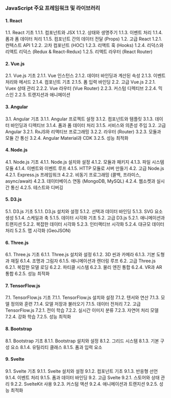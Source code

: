 ### JavaScript 주요 프레임워크 및 라이브러리

#### 1. React
   1.1. React 기초
       1.1.1. 컴포넌트와 JSX
       1.1.2. 상태와 생명주기
       1.1.3. 이벤트 처리
       1.1.4. 폼과 폼 데이터 처리
       1.1.5. 컴포넌트 간의 데이터 전달 (Props)
   1.2. 고급 React
       1.2.1. 컨텍스트 API
       1.2.2. 고차 컴포넌트 (HOC)
       1.2.3. 리액트 훅 (Hooks)
       1.2.4. 리덕스와 리액트 리덕스 (Redux & React-Redux)
       1.2.5. 리액트 라우터 (React Router)

#### 2. Vue.js
   2.1. Vue.js 기초
       2.1.1. Vue 인스턴스
       2.1.2. 데이터 바인딩과 계산된 속성
       2.1.3. 이벤트 처리와 메서드
       2.1.4. 컴포넌트 기초
       2.1.5. 폼 입력 바인딩
   2.2. 고급 Vue.js
       2.2.1. Vuex 상태 관리
       2.2.2. Vue 라우터 (Vue Router)
       2.2.3. 커스텀 디렉티브
       2.2.4. 믹스인
       2.2.5. 트랜지션과 애니메이션

#### 3. Angular
   3.1. Angular 기초
       3.1.1. Angular 프로젝트 설정
       3.1.2. 컴포넌트와 템플릿
       3.1.3. 데이터 바인딩과 디렉티브
       3.1.4. 폼과 폼 데이터 처리
       3.1.5. 서비스와 의존성 주입
   3.2. 고급 Angular
       3.2.1. RxJS와 리액티브 프로그래밍
       3.2.2. 라우터 (Router)
       3.2.3. 모듈과 모듈 간 통신
       3.2.4. Angular Material과 CDK
       3.2.5. 성능 최적화

#### 4. Node.js
   4.1. Node.js 기초
       4.1.1. Node.js 설치와 설정
       4.1.2. 모듈과 패키지
       4.1.3. 파일 시스템 모듈
       4.1.4. 이벤트와 이벤트 루프
       4.1.5. HTTP 모듈로 서버 만들기
   4.2. 고급 Node.js
       4.2.1. Express.js 프레임워크
       4.2.2. 비동기 프로그래밍 (콜백, 프라미스, async/await)
       4.2.3. 데이터베이스 연동 (MongoDB, MySQL)
       4.2.4. 웹소켓과 실시간 통신
       4.2.5. 테스트와 디버깅

#### 5. D3.js
   5.1. D3.js 기초
       5.1.1. D3.js 설치와 설정
       5.1.2. 선택과 데이터 바인딩
       5.1.3. SVG 요소 생성
       5.1.4. 스케일과 축
       5.1.5. 데이터 시각화 기초
   5.2. 고급 D3.js
       5.2.1. 애니메이션과 트랜지션
       5.2.2. 복잡한 데이터 시각화
       5.2.3. 인터랙티브 시각화
       5.2.4. 대규모 데이터 처리
       5.2.5. 맵 시각화 (GeoJSON)

#### 6. Three.js
   6.1. Three.js 기초
       6.1.1. Three.js 설치와 설정
       6.1.2. 3D 씬과 카메라
       6.1.3. 기본 도형과 재질
       6.1.4. 조명과 그림자
       6.1.5. 애니메이션과 렌더링 루프
   6.2. 고급 Three.js
       6.2.1. 복잡한 모델 로딩
       6.2.2. 파티클 시스템
       6.2.3. 물리 엔진 통합
       6.2.4. VR과 AR 통합
       6.2.5. 성능 최적화

#### 7. TensorFlow.js
   7.1. TensorFlow.js 기초
       7.1.1. TensorFlow.js 설치와 설정
       7.1.2. 텐서와 연산
       7.1.3. 모델 정의와 훈련
       7.1.4. 모델 저장과 불러오기
       7.1.5. 데이터 전처리
   7.2. 고급 TensorFlow.js
       7.2.1. 전이 학습
       7.2.2. 실시간 이미지 분류
       7.2.3. 자연어 처리 모델
       7.2.4. 강화 학습
       7.2.5. 성능 최적화

#### 8. Bootstrap
   8.1. Bootstrap 기초
       8.1.1. Bootstrap 설치와 설정
       8.1.2. 그리드 시스템
       8.1.3. 기본 구성 요소
       8.1.4. 유틸리티 클래스
       8.1.5. 폼과 입력 요소

#### 9. Svelte
   9.1. Svelte 기초
       9.1.1. Svelte 설치와 설정
       9.1.2. 컴포넌트 기초
       9.1.3. 반응형 선언
       9.1.4. 이벤트 처리
       9.1.5. 폼과 데이터 바인딩
   9.2. 고급 Svelte
       9.2.1. 스토어와 상태 관리
       9.2.2. SvelteKit 사용
       9.2.3. 커스텀 액션
       9.2.4. 애니메이션과 트랜지션
       9.2.5. 성능 최적화
